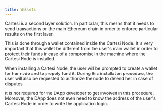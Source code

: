 ```yaml
---
title: Wallets
---
```


Cartesi is a second layer solution.
In particular, this means that it needs to send transactions on the main Ethereum chain in order to enforce particular results on the first layer.

This is done through a wallet contained inside the Cartesi Node.
It is very important that this wallet be different from the user's main wallet in order to protect their funds in case of a compromise in the machine where the Cartesi Node is installed.

When installing a Cartesi Node, the user will be prompted to create a wallet for her node and to propely fund it.
During this installation procedure, the user will also be requested to authorize the node to defend her in case of disputes.

It is not required for the DApp developer to get involved in this procedure.
Moreover, the DApp does not even need to know the address of the user's Cartesi Node in order to write the application logic.
